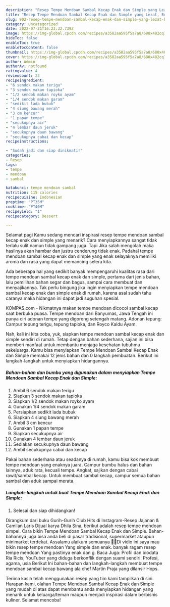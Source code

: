 ```yaml
---
description: "Resep Tempe Mendoan Sambal Kecap Enak dan Simple yang Lezat, Buat Buka Puasa Sempurna"
title: "Resep Tempe Mendoan Sambal Kecap Enak dan Simple yang Lezat, Buat Buka Puasa Sempurna"
slug: 902-resep-tempe-mendoan-sambal-kecap-enak-dan-simple-yang-lezat-buat-buka-puasa-sempurna
category: Uncategorized
date: 2022-07-21T16:23:32.739Z
image: https://img-global.cpcdn.com/recipes/a3582aa595f5a7a8/680x482cq70/tempe-mendoan-sambal-kecap-enak-dan-simple-foto-resep-utama.jpg
hideToc: false
enableToc: true
enableTocContent: false
thumbnail: https://img-global.cpcdn.com/recipes/a3582aa595f5a7a8/680x482cq70/tempe-mendoan-sambal-kecap-enak-dan-simple-foto-resep-utama.jpg
cover: https://img-global.cpcdn.com/recipes/a3582aa595f5a7a8/680x482cq70/tempe-mendoan-sambal-kecap-enak-dan-simple-foto-resep-utama.jpg
author: Admin
authorAv: notfound
ratingvalue: 4
reviewcount: 23
recipeingredient:
- "6 sendok makan terigu"
- "3 sendok makan tapioka"
- "1/2 sendok makan royko ayam"
- "1/4 sendok makan garam"
- "sedikit lada bubuk"
- "4 siung bawang merah"
- "3 cm kencur"
- "1 papan tempe"
- "secukupnya air"
- "4 lembar daun jeruk"
- "secukupnya daun bawang"
- "secukupnya cabai dan kecap"
recipeinstructions:

- "Sudah jadi dan siap dinikmati!"
categories:
- Resep
tags:
- tempe
- mendoan
- sambal

katakunci: tempe mendoan sambal 
nutrition: 115 calories
recipecuisine: Indonesian
preptime: "PT35M"
cooktime: "PT40M"
recipeyield: "1"
recipecategory: Dessert

---
```



Selamat pagi Kamu sedang mencari inspirasi resep tempe mendoan sambal kecap enak dan simple yang menarik? Cara menyiapkannya sangat tidak terlalu sulit namun tidak gampang juga. Tapi Jika salah mengolah maka hasilnya akan hambar dan justru cenderung tidak enak. Padahal tempe mendoan sambal kecap enak dan simple yang enak selayaknya memiliki aroma dan rasa yang dapat memancing selera kita.


Ada beberapa hal yang sedikit banyak mempengaruhi kualitas rasa dari tempe mendoan sambal kecap enak dan simple, pertama dari jenis bahan, lalu pemilihan bahan segar dan bagus, sampai cara membuat dan menyajikannya. Tak perlu bingung jika ingin menyiapkan tempe mendoan sambal kecap enak dan simple enak di rumah, karena asal sudah tahu caranya maka hidangan ini dapat jadi suguhan spesial.

KOMPAS.com - Nikmatnya makan tempe mendoan dicocol sambal kecap saat berbuka puasa. Tempe mendoan dari Banyumas, Jawa Tengah ini punya ciri adonan tempe yang digoreng setengah matang. Adonan tepung: Campur tepung terigu, tepung tapioka, dan Royco Kaldu Ayam.


Nah, kali ini kita coba, yuk, siapkan tempe mendoan sambal kecap enak dan simple sendiri di rumah. Tetap dengan bahan sederhana, sajian ini bisa memberi manfaat untuk membantu menjaga kesehatan tubuhmu sekeluarga. Kamu bisa menyiapkan Tempe Mendoan Sambal Kecap Enak dan Simple memakai 12 jenis bahan dan 0 langkah pembuatan. Berikut ini langkah-langkah untuk menyiapkan hidangannya.

<!--inarticleads1-->

##### Bahan-bahan dan bumbu yang digunakan dalam menyiapkan Tempe Mendoan Sambal Kecap Enak dan Simple:

1. Ambil 6 sendok makan terigu
1. Siapkan 3 sendok makan tapioka
1. Siapkan 1/2 sendok makan royko ayam
1. Gunakan 1/4 sendok makan garam
1. Persiapkan sedikit lada bubuk
1. Siapkan 4 siung bawang merah
1. Ambil 3 cm kencur
1. Gunakan 1 papan tempe
1. Siapkan secukupnya air
1. Gunakan 4 lembar daun jeruk
1. Sediakan secukupnya daun bawang
1. Ambil secukupnya cabai dan kecap


Pakai bahan sederhana atau seadanya di rumah, kamu bisa kok membuat tempe mendoan yang enaknya juara. Campur bumbu halus dan bahan lainnya, aduk rata, kecuali tempe. Angkat, sajikan dengan cabai rawit/sambal kecap. Untuk membuat sambal kecap, campur semua bahan sambal dan aduk sampai merata. 

<!--inarticleads2-->

##### Langkah-langkah untuk buat Tempe Mendoan Sambal Kecap Enak dan Simple:


1. Selesai dan siap dihidangkan!

Dirangkum dari buku Gurih-Gurih Club Hits di Instagram-Resep Jajanan &amp; Camilan Laris Dijual karya Dhila Sina, berikut adalah resep tempe mendoan simpel. Cara bikin Tempe Mendoan Sambal Kecap Enak dan Simple. Bahan-bahannya juga bisa anda beli di pasar tradisional, supermarket ataupun minimarket terdekat. Assalamu alaikum semuanya 🙏🏻Di vidio ini saya mau bikin resep tempe mendoan Yang simple dan enak. banyak ragam resep tempe mendoan Yang pastinya enak dan g. Baca Juga: Profil dan biodata Ria Ricis, YouTuber yang diduga berkonflik dengan suami sendiri: Profesi, agama, usia Berikut Ini bahan-bahan dan langkah-langkah membuat tempe mendoan sambal kecap bawang ala chef Martin Praja yang dilansir Hops. 

Terima kasih telah menggunakan resep yang tim kami tampilkan di sini. Harapan kami, olahan Tempe Mendoan Sambal Kecap Enak dan Simple yang mudah di atas dapat membantu anda menyiapkan hidangan yang menarik untuk keluarga/teman maupun menjadi inspirasi dalam berbisnis kuliner. Selamat mencoba!

